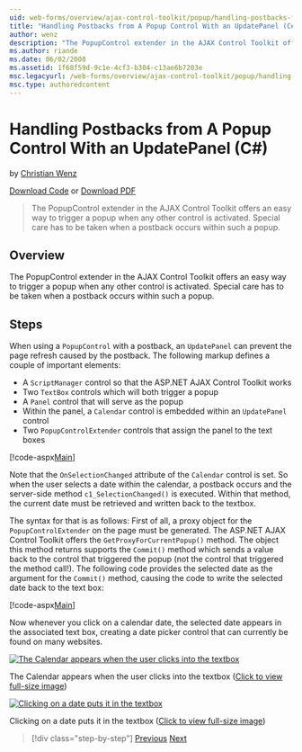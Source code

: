 ```yaml
---
uid: web-forms/overview/ajax-control-toolkit/popup/handling-postbacks-from-a-popup-control-with-an-updatepanel-cs
title: "Handling Postbacks from A Popup Control With an UpdatePanel (C#) | Microsoft Docs"
author: wenz
description: "The PopupControl extender in the AJAX Control Toolkit offers an easy way to trigger a popup when any other control is activated. Special care has to be taken..."
ms.author: riande
ms.date: 06/02/2008
ms.assetid: 1f68f59d-9c1e-4cf3-b304-c13ae6b7203e
msc.legacyurl: /web-forms/overview/ajax-control-toolkit/popup/handling-postbacks-from-a-popup-control-with-an-updatepanel-cs
msc.type: authoredcontent
---
```

# Handling Postbacks from A Popup Control With an UpdatePanel (C#)

by [Christian Wenz](https://github.com/wenz)

[Download Code](https://download.microsoft.com/download/9/3/f/93f8daea-bebd-4821-833b-95205389c7d0/PopupControl2.cs.zip) or [Download PDF](https://download.microsoft.com/download/2/d/c/2dc10e34-6983-41d4-9c08-f78f5387d32b/popupcontrol2CS.pdf)

> The PopupControl extender in the AJAX Control Toolkit offers an easy way to trigger a popup when any other control is activated. Special care has to be taken when a postback occurs within such a popup.

## Overview

The PopupControl extender in the AJAX Control Toolkit offers an easy way to trigger a popup when any other control is activated. Special care has to be taken when a postback occurs within such a popup.

## Steps

When using a `PopupControl` with a postback, an `UpdatePanel` can prevent the page refresh caused by the postback. The following markup defines a couple of important elements:

- A `ScriptManager` control so that the ASP.NET AJAX Control Toolkit works
- Two `TextBox` controls which will both trigger a popup
- A `Panel` control that will serve as the popup
- Within the panel, a `Calendar` control is embedded within an `UpdatePanel` control
- Two `PopupControlExtender` controls that assign the panel to the text boxes

[!code-aspx[Main](handling-postbacks-from-a-popup-control-with-an-updatepanel-cs/samples/sample1.aspx)]

Note that the `OnSelectionChanged` attribute of the `Calendar` control is set. So when the user selects a date within the calendar, a postback occurs and the server-side method `c1_SelectionChanged()` is executed. Within that method, the current date must be retrieved and written back to the textbox.

The syntax for that is as follows: First of all, a proxy object for the `PopupControlExtender` on the page must be generated. The ASP.NET AJAX Control Toolkit offers the `GetProxyForCurrentPopup()` method. The object this method returns supports the `Commit()` method which sends a value back to the control that triggered the popup (not the control that triggered the method call!). The following code provides the selected date as the argument for the `Commit()` method, causing the code to write the selected date back to the text box:

[!code-aspx[Main](handling-postbacks-from-a-popup-control-with-an-updatepanel-cs/samples/sample2.aspx)]

Now whenever you click on a calendar date, the selected date appears in the associated text box, creating a date picker control that can currently be found on many websites.

[![The Calendar appears when the user clicks into the textbox](handling-postbacks-from-a-popup-control-with-an-updatepanel-cs/_static/image2.png)](handling-postbacks-from-a-popup-control-with-an-updatepanel-cs/_static/image1.png)

The Calendar appears when the user clicks into the textbox ([Click to view full-size image](handling-postbacks-from-a-popup-control-with-an-updatepanel-cs/_static/image3.png))

[![Clicking on a date puts it in the textbox](handling-postbacks-from-a-popup-control-with-an-updatepanel-cs/_static/image5.png)](handling-postbacks-from-a-popup-control-with-an-updatepanel-cs/_static/image4.png)

Clicking on a date puts it in the textbox ([Click to view full-size image](handling-postbacks-from-a-popup-control-with-an-updatepanel-cs/_static/image6.png))

> [!div class="step-by-step"]
> [Previous](using-multiple-popup-controls-cs.md)
> [Next](handling-postbacks-from-a-popup-control-without-an-updatepanel-cs.md)
